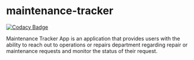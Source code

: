 # maintenance-tracker

[![Codacy Badge](https://api.codacy.com/project/badge/Grade/c80959e209324ce3898b9869d56b83d4)](https://app.codacy.com/app/dessHub/maintenance-tracker?utm_source=github.com&utm_medium=referral&utm_content=dessHub/maintenance-tracker&utm_campaign=badger)

Maintenance Tracker App is an application that provides users with the ability to reach out to operations or repairs department regarding repair or maintenance requests and monitor the status of their request.

